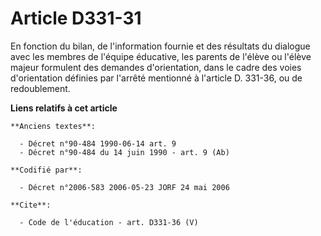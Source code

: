 # Article D331-31

En fonction du bilan, de l'information fournie et des résultats du dialogue avec les membres de l'équipe éducative, les
parents de l'élève ou l'élève majeur formulent des demandes d'orientation, dans le cadre des voies d'orientation définies par
l'arrêté mentionné à l'article D. 331-36, ou de redoublement.

**Liens relatifs à cet article**

	**Anciens textes**:

	  - Décret n°90-484 1990-06-14 art. 9
	  - Décret n°90-484 du 14 juin 1990 - art. 9 (Ab)

	**Codifié par**:

	  - Décret n°2006-583 2006-05-23 JORF 24 mai 2006

	**Cite**:

	  - Code de l'éducation - art. D331-36 (V)
